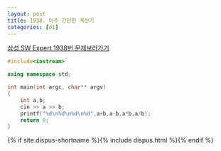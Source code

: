 ```yaml
---
layout: post
title: 1938. 아주 간단한 계산기
categories: [d1]
---
```

[삼성 SW Expert 1938번 문제보러가기](https://swexpertacademy.com/main/code/problem/problemDetail.do?contestProbId=AV5PjsYKAMIDFAUq&categoryId=AV5PjsYKAMIDFAUq&categoryType=CODE)

```cpp
#include<iostream>

using namespace std;

int main(int argc, char** argv)
{
    int a,b;
    cin >> a >> b;
    printf("%d\n%d\n%d\n%d",a+b,a-b,a*b,a/b);
	return 0;
}
```

{% if site.dispus-shortname %}{% include dispus.html %}{% endif %}